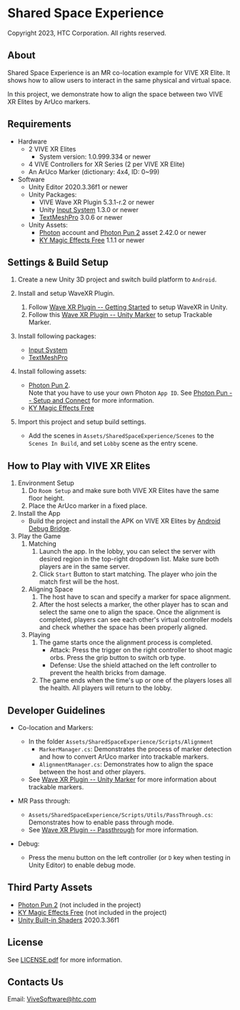 # Shared Space Experience

Copyright 2023, HTC Corporation. All rights reserved.

## About

Shared Space Experience is an MR co-location example for VIVE XR Elite. It shows how to allow users to interact in the same physical and virtual space.

In this project, we demonstrate how to align the space between two VIVE XR Elites by ArUco markers.

## Requirements

-   Hardware
    -   2 VIVE XR Elites
        -   System version: 1.0.999.334 or newer
    -   4 VIVE Controllers for XR Series (2 per VIVE XR Elite)
    -   An ArUco Marker (dictionary: 4x4, ID: 0~99)
-   Software
    -   Unity Editor 2020.3.36f1 or newer
    -   Unity Packages:
        -   VIVE Wave XR Plugin 5.3.1-r.2 or newer
        -   Unity [Input System](https://docs.unity3d.com/Packages/com.unity.inputsystem@1.3/manual/index.html) 1.3.0 or newer
        -   [TextMeshPro](https://docs.unity3d.com/Packages/com.unity.textmeshpro@3.0/manual/index.html) 3.0.6 or newer
    -   Unity Assets:
        -   [Photon](https://www.photonengine.com/) account and [Photon Pun 2](https://assetstore.unity.com/packages/tools/network/pun-2-free-119922) asset 2.42.0 or newer
        -   [KY Magic Effects Free](https://assetstore.unity.com/packages/vfx/particles/spells/ky-magic-effects-free-21927) 1.1.1 or newer

## Settings & Build Setup

1. Create a new Unity 3D project and switch build platform to `Android`.

2. Install and setup WaveXR Plugin.

    1. Follow [Wave XR Plugin -- Getting Started](https://hub.vive.com/storage/docs/en-us/UnityXR/UnityXRGettingStart.html) to setup WaveXR in Unity.
    2. Follow this [Wave XR Plugin -- Unity Marker](https://hub.vive.com/storage/app/doc/en-us/UnityXR/UnityXRTrackableMarker.html) to setup Trackable Marker.

3. Install following packages:

    - [Input System](https://docs.unity3d.com/Packages/com.unity.inputsystem@1.3/manual/index.html)
    - [TextMeshPro](https://docs.unity3d.com/Packages/com.unity.textmeshpro@3.0/manual/index.html)

4. Install following assets:

    - [Photon Pun 2](https://assetstore.unity.com/packages/tools/network/pun-2-free-119922).  
       Note that you have to use your own Photon `App ID`. See [Photon Pun -- Setup and Connect](https://doc.photonengine.com/pun/current/getting-started/initial-setup) for more information.
    - [KY Magic Effects Free](https://assetstore.unity.com/packages/vfx/particles/spells/ky-magic-effects-free-21927)

5. Import this project and setup build settings.
    - Add the scenes in `Assets/SharedSpaceExperience/Scenes` to the `Scenes In Build`, and set `Lobby` scene as the entry scene.

## How to Play with VIVE XR Elites

1. Environment Setup
    1. Do `Room Setup` and make sure both VIVE XR Elites have the same floor height.
    2. Place the ArUco marker in a fixed place.
2. Install the App
    - Build the project and install the APK on VIVE XR Elites by [Android Debug Bridge](https://developer.android.com/tools/adb).
3. Play the Game
    1. Matching
        1. Launch the app. In the lobby, you can select the server with desired region in the top-right dropdown list. Make sure both players are in the same server.
        2. Click `Start` Button to start matching. The player who join the match first will be the host.
    2. Aligning Space
        1. The host have to scan and specify a marker for space alignment.
        2. After the host selects a marker, the other player has to scan and select the same one to align the space. Once the alignment is completed, players can see each other's virtual controller models and check whether the space has been properly aligned.
    3. Playing
        1. The game starts once the alignment process is completed.
            - Attack: Press the trigger on the right controller to shoot magic orbs. Press the grip button to switch orb type.
            - Defense: Use the shield attached on the left controller to prevent the health bricks from damage.
        2. The game ends when the time's up or one of the players loses all the health. All players will return to the lobby.

## Developer Guidelines

-   Co-location and Markers:

    -   In the folder `Assets/SharedSpaceExperience/Scripts/Alignment`
        -   `MarkerManager.cs`: Demonstrates the process of marker detection and how to convert ArUco marker into trackable markers.
        -   `AlignmentManager.cs`: Demonstrates how to align the space between the host and other players.
    -   See [Wave XR Plugin -- Unity Marker](https://hub.vive.com/storage/app/doc/en-us/UnityXR/UnityXRTrackableMarker.html) for more information about trackable markers.

-   MR Pass through:
    -   `Assets/SharedSpaceExperience/Scripts/Utils/PassThrough.cs`: Demonstrates how to enable pass through mode.
    -   See [Wave XR Plugin -- Passthrough](https://hub.vive.com/storage/docs/en-us/UnityXR/UnityXRPassthrough.html) for more information.
-   Debug:
    -   Press the menu button on the left controller (or `D` key when testing in Unity Editor) to enable debug mode.

## Third Party Assets

-   [Photon Pun 2](https://assetstore.unity.com/packages/tools/network/pun-2-free-119922) (not included in the project)
-   [KY Magic Effects Free](https://assetstore.unity.com/packages/vfx/particles/spells/ky-magic-effects-free-21927) (not included in the project)
-   [Unity Built-in Shaders](https://unity.com/releases/editor/archive) 2020.3.36f1

## License

See [LICENSE.pdf](/LICENSE.pdf) for more information.

## Contacts Us

Email: ViveSoftware@htc.com
